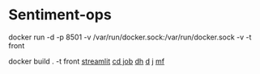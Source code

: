 # Sentiment-ops


docker run -d -p 8501 -v /var/run/docker.sock:/var/run/docker.sock -v -t front

 docker build . -t front
[streamlit](assets/streamlit.png)
[cd job](assets/cd%20job.png)
[dh](assets/dagshub.png)
[d](assets/docker.png)
[j](assets/jenkins%20pipeline.png)
[mf](assets/mlflow.png)
